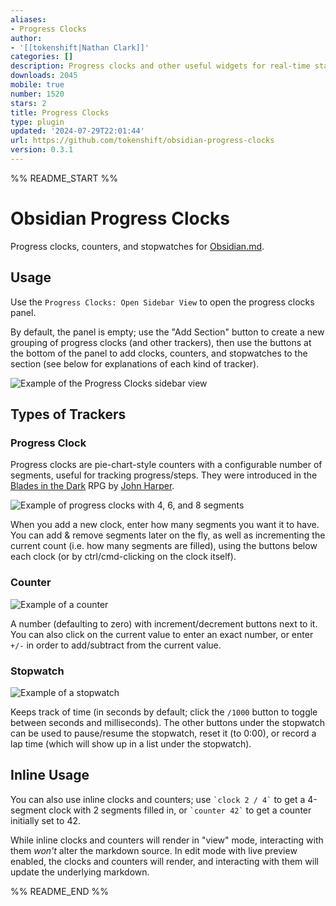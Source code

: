 ```yaml
---
aliases:
- Progress Clocks
author:
- '[[tokenshift|Nathan Clark]]'
categories: []
description: Progress clocks and other useful widgets for real-time status tracking.
downloads: 2045
mobile: true
number: 1520
stars: 2
title: Progress Clocks
type: plugin
updated: '2024-07-29T22:01:44'
url: https://github.com/tokenshift/obsidian-progress-clocks
version: 0.3.1
---
```


%% README_START %%

# Obsidian Progress Clocks

Progress clocks, counters, and stopwatches for [Obsidian.md](https://obsidian.md/).

## Usage

Use the `Progress Clocks: Open Sidebar View` to open the progress clocks panel.

By default, the panel is empty; use the "Add Section" button to create a new
grouping of progress clocks (and other trackers), then use the buttons at the
bottom of the panel to add clocks, counters, and stopwatches to the section (see
below for explanations of each kind of tracker).

![Example of the Progress Clocks sidebar view](https://raw.githubusercontent.com/tokenshift/obsidian-progress-clocks/HEAD/static/sidebar.png)

## Types of Trackers

### Progress Clock

Progress clocks are pie-chart-style counters with a configurable number of
segments, useful for tracking progress/steps. They were introduced in the
[Blades in the Dark](https://bladesinthedark.com/progress-clocks) RPG by
[John Harper](https://twitter.com/john_harper).

![Example of progress clocks with 4, 6, and 8 segments](https://raw.githubusercontent.com/tokenshift/obsidian-progress-clocks/HEAD/static/clocks.png)

When you add a new clock, enter how many segments you want it to have. You can
add & remove segments later on the fly, as well as incrementing the current count
(i.e. how many segments are filled), using the buttons below each clock (or by
ctrl/cmd-clicking on the clock itself).


### Counter

![Example of a counter](https://raw.githubusercontent.com/tokenshift/obsidian-progress-clocks/HEAD/static/counter.png)

A number (defaulting to zero) with increment/decrement buttons next to it. You
can also click on the current value to enter an exact number, or enter `+/-` in
order to add/subtract from the current value.

### Stopwatch

![Example of a stopwatch](https://raw.githubusercontent.com/tokenshift/obsidian-progress-clocks/HEAD/static/stopwatch.png)

Keeps track of time (in seconds by default; click the `/1000` button to toggle
between seconds and milliseconds). The other buttons under the stopwatch can be
used to pause/resume the stopwatch, reset it (to 0:00), or record a lap time
(which will show up in a list under the stopwatch).

## Inline Usage

You can also use inline clocks and counters; use `` `clock 2 / 4` `` to get a
4-segment clock with 2 segments filled in, or `` `counter 42` `` to get a
counter initially set to 42.

While inline clocks and counters will render in "view" mode, interacting with
them *won't* alter the markdown source. In edit mode with live preview enabled,
the clocks and counters will render, and interacting with them will update the
underlying markdown.


%% README_END %%